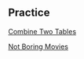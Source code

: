 ## Practice

[Combine Two Tables](https://github.com/nghoanglong/DataStructures-Algorithms-CheatSheet/blob/master/15%20Structure%20Query%20Language/combine_two_table.sql)

[Not Boring Movies](https://github.com/nghoanglong/DataStructures-Algorithms-CheatSheet/blob/master/15%20Structure%20Query%20Language/notboring_movies.sql)